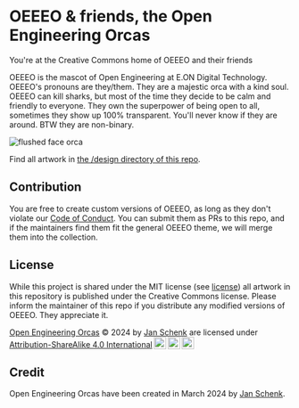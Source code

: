 # OEEEO & friends, the Open Engineering Orcas
You're at the Creative Commons home of OEEEO and their friends

OEEEO is the mascot of Open Engineering at E.ON Digital Technology. OEEEO's pronouns are they/them. They are a majestic orca with a kind soul. OEEEO can kill sharks, but most of the time they decide to be calm and friendly to everyone. They own the superpower of being open to all, sometimes they show up 100% transparent. You'll never know if they are around. BTW they are non-binary.

![flushed face orca](https://github.com/jansche/open-engineering-orcas/assets/22521588/f2392697-3aa0-4de2-b2e1-0d099ae1d495)

Find all artwork in [the /design directory of this repo](/designs/).

## Contribution
You are free to create custom versions of OEEEO, as long as they don't violate our [Code of Conduct](CODE_OF_CONDUCT.md). You can submit them as PRs to this repo, and if the maintainers find them fit the general OEEEO theme, we will merge them into the collection.

## License
While this project is shared under the MIT license (see [license](./LICENSE)) all artwork in this repository is published under the Creative Commons license.
Please inform the maintainer of this repo if you distribute any modified versions of OEEEO. They appreciate it.

<p xmlns:cc="http://creativecommons.org/ns#" xmlns:dct="http://purl.org/dc/terms/"><a property="dct:title" rel="cc:attributionURL" href="https://github.com/jansche/open-engineering-orcas">Open Engineering Orcas</a> © 2024 by <a rel="cc:attributionURL dct:creator" property="cc:attributionName" href="https://github.com/jansche">Jan Schenk</a> are licensed under <a href="http://creativecommons.org/licenses/by-sa/4.0/?ref=chooser-v1" target="_blank" rel="license noopener noreferrer" style="display:inline-block;">Attribution-ShareAlike 4.0 International<img style="height:22px!important;margin-left:3px;vertical-align:text-bottom;" src="https://mirrors.creativecommons.org/presskit/icons/cc.svg?ref=chooser-v1"><img style="height:22px!important;margin-left:3px;vertical-align:text-bottom;" src="https://mirrors.creativecommons.org/presskit/icons/by.svg?ref=chooser-v1"><img style="height:22px!important;margin-left:3px;vertical-align:text-bottom;" src="https://mirrors.creativecommons.org/presskit/icons/sa.svg?ref=chooser-v1"></a></p>

## Credit
Open Engineering Orcas have been created in March 2024 by [Jan Schenk](https://github.com/jansche).
